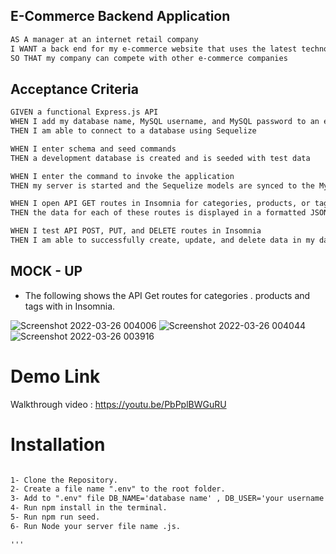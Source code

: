 
## E-Commerce Backend Application

```md
AS A manager at an internet retail company
I WANT a back end for my e-commerce website that uses the latest technologies
SO THAT my company can compete with other e-commerce companies
```

## Acceptance Criteria

```md
GIVEN a functional Express.js API
WHEN I add my database name, MySQL username, and MySQL password to an environment variable file
THEN I am able to connect to a database using Sequelize

WHEN I enter schema and seed commands
THEN a development database is created and is seeded with test data

WHEN I enter the command to invoke the application
THEN my server is started and the Sequelize models are synced to the MySQL database

WHEN I open API GET routes in Insomnia for categories, products, or tags
THEN the data for each of these routes is displayed in a formatted JSON

WHEN I test API POST, PUT, and DELETE routes in Insomnia
THEN I am able to successfully create, update, and delete data in my database
```

## MOCK - UP
* The following shows the API Get routes for categories . products and tags with in Insomnia.

![Screenshot 2022-03-26 004006](https://user-images.githubusercontent.com/94930434/160217736-e32b0531-975a-4153-92d6-43f101dcbe27.png)
![Screenshot 2022-03-26 004044](https://user-images.githubusercontent.com/94930434/160217737-ec2dcb6d-92b6-4f45-a6f4-d88411319165.png)
![Screenshot 2022-03-26 003916](https://user-images.githubusercontent.com/94930434/160217738-7f2ec7eb-e798-4daf-adcb-6e32f527024e.png)
# Demo Link 
 Walkthrough video  : https://youtu.be/PbPplBWGuRU
# Installation

```md

1- Clone the Repository.
2- Create a file name ".env" to the root folder.
3- Add to ".env" file DB_NAME='database name' , DB_USER='your username' , DB_PW='your password'.
4- Run npm install in the terminal.
5- Run npm run seed.
6- Run Node your server file name .js.

'''


